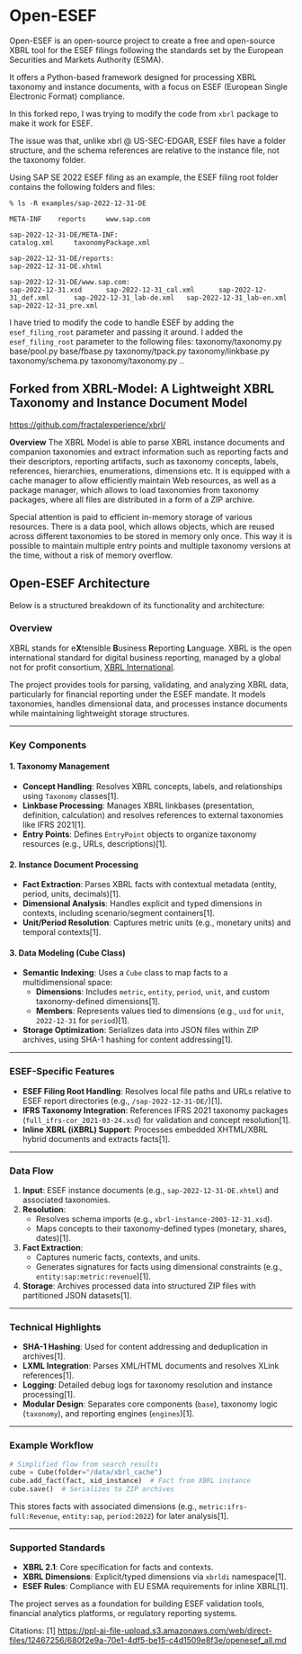 # Open-ESEF
Open-ESEF is an open-source project to create a free and open-source XBRL tool for the ESEF filings following the standards set by the European Securities and Markets Authority (ESMA).

It offers a Python-based framework designed for processing XBRL taxonomy and instance documents, with a focus on ESEF (European Single Electronic Format) compliance. 

In this forked repo, I was trying to modify the code from `xbrl` package to make it work for ESEF. 

The issue was that, unlike xbrl @ US-SEC-EDGAR, ESEF files have a folder structure, and the schema references are relative to the instance file, not the taxonomy folder. 

Using SAP SE 2022 ESEF filing as an example, the ESEF filing root folder contains the following folders and files:
```
% ls -R examples/sap-2022-12-31-DE

META-INF	reports		www.sap.com

sap-2022-12-31-DE/META-INF:
catalog.xml		taxonomyPackage.xml

sap-2022-12-31-DE/reports:
sap-2022-12-31-DE.xhtml

sap-2022-12-31-DE/www.sap.com:
sap-2022-12-31.xsd		sap-2022-12-31_cal.xml		sap-2022-12-31_def.xml		sap-2022-12-31_lab-de.xml	sap-2022-12-31_lab-en.xml	sap-2022-12-31_pre.xml
```

I have tried to modify the code to handle ESEF by adding the `esef_filing_root` parameter and passing it around.
I added the `esef_filing_root` parameter to the following files:
taxonomy/taxonomy.py
base/pool.py
base/fbase.py
taxonomy/tpack.py
taxonomy/linkbase.py
taxonomy/schema.py
taxonomy/taxonomy.py
..

## Forked from XBRL-Model: A Lightweight XBRL Taxonomy and Instance Document Model

https://github.com/fractalexperience/xbrl/

**Overview** The XBRL Model is able to parse XBRL instance documents and companion taxonomies and extract information such as reporting facts and their descriptors, reporting artifacts, such as taxonomy concepts, labels, references, hierarchies, enumerations, dimensions etc. It is equipped with a cache manager to allow efficiently maintain Web resources, as well as a package manager, which allows to load taxonomies  from taxonomy packages, where all files are distributed in a form of a ZIP archive.

Special attention is paid to efficient in-memory storage of various resources. There is a data pool, which allows objects, which are reused across different taxonomies to be stored in memory only once. This way it is possible to maintain multiple entry points and multiple taxonomy versions at the time, without a risk of memory overflow. 




## Open-ESEF Architecture


Below is a structured breakdown of its functionality and architecture:


### Overview

XBRL stands for e**X**tensible **B**usiness **R**eporting **L**anguage. XBRL is the open international standard for digital business reporting, managed by a global not for profit consortium, [XBRL International](https://www.xbrl.org/).  


The project provides tools for parsing, validating, and analyzing XBRL data, particularly for financial reporting under the ESEF mandate. It models taxonomies, handles dimensional data, and processes instance documents while maintaining lightweight storage structures.

---

### Key Components

#### 1. **Taxonomy Management**
- **Concept Handling**: Resolves XBRL concepts, labels, and relationships using `Taxonomy` classes[1].
- **Linkbase Processing**: Manages XBRL linkbases (presentation, definition, calculation) and resolves references to external taxonomies like IFRS 2021[1].
- **Entry Points**: Defines `EntryPoint` objects to organize taxonomy resources (e.g., URLs, descriptions)[1].

#### 2. **Instance Document Processing**
- **Fact Extraction**: Parses XBRL facts with contextual metadata (entity, period, units, decimals)[1].
- **Dimensional Analysis**: Handles explicit and typed dimensions in contexts, including scenario/segment containers[1].
- **Unit/Period Resolution**: Captures metric units (e.g., monetary units) and temporal contexts[1].

#### 3. **Data Modeling (Cube Class)**
- **Semantic Indexing**: Uses a `Cube` class to map facts to a multidimensional space:
  - **Dimensions**: Includes `metric`, `entity`, `period`, `unit`, and custom taxonomy-defined dimensions[1].
  - **Members**: Represents values tied to dimensions (e.g., `usd` for `unit`, `2022-12-31` for `period`)[1].
- **Storage Optimization**: Serializes data into JSON files within ZIP archives, using SHA-1 hashing for content addressing[1].

---

### ESEF-Specific Features
- **ESEF Filing Root Handling**: Resolves local file paths and URLs relative to ESEF report directories (e.g., `/sap-2022-12-31-DE/`)[1].
- **IFRS Taxonomy Integration**: References IFRS 2021 taxonomy packages (`full_ifrs-cor_2021-03-24.xsd`) for validation and concept resolution[1].
- **Inline XBRL (iXBRL) Support**: Processes embedded XHTML/XBRL hybrid documents and extracts facts[1].

---

### Data Flow
1. **Input**: ESEF instance documents (e.g., `sap-2022-12-31-DE.xhtml`) and associated taxonomies.
2. **Resolution**:
   - Resolves schema imports (e.g., `xbrl-instance-2003-12-31.xsd`).
   - Maps concepts to their taxonomy-defined types (monetary, shares, dates)[1].
3. **Fact Extraction**:
   - Captures numeric facts, contexts, and units.
   - Generates signatures for facts using dimensional constraints (e.g., `entity:sap:metric:revenue`)[1].
4. **Storage**: Archives processed data into structured ZIP files with partitioned JSON datasets[1].

---

### Technical Highlights
- **SHA-1 Hashing**: Used for content addressing and deduplication in archives[1].
- **LXML Integration**: Parses XML/HTML documents and resolves XLink references[1].
- **Logging**: Detailed debug logs for taxonomy resolution and instance processing[1].
- **Modular Design**: Separates core components (`base`), taxonomy logic (`taxonomy`), and reporting engines (`engines`)[1].

---

### Example Workflow
```python
# Simplified flow from search results
cube = Cube(folder="/data/xbrl_cache")
cube.add_fact(fact, xid_instance)  # Fact from XBRL instance
cube.save()  # Serializes to ZIP archives
```
This stores facts with associated dimensions (e.g., `metric:ifrs-full:Revenue`, `entity:sap`, `period:2022`) for later analysis[1].

--- 

### Supported Standards
- **XBRL 2.1**: Core specification for facts and contexts.
- **XBRL Dimensions**: Explicit/typed dimensions via `xbrldi` namespace[1].
- **ESEF Rules**: Compliance with EU ESMA requirements for inline XBRL[1].

The project serves as a foundation for building ESEF validation tools, financial analytics platforms, or regulatory reporting systems.

Citations:
[1] https://ppl-ai-file-upload.s3.amazonaws.com/web/direct-files/12467256/680f2e9a-70e1-4df5-be15-c4d1509e8f3e/openesef_all.md



